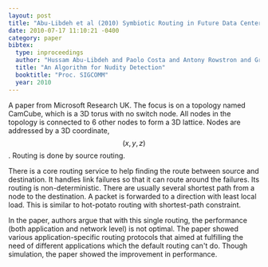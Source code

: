 ```yaml
---
layout: post
title: "Abu-Libdeh et al (2010) Symbiotic Routing in Future Data Centers (SIGCOMM)"
date: 2010-07-17 11:10:21 -0400
category: paper
bibtex:
  type: inproceedings
  author: "Hussam Abu-Libdeh and Paolo Costa and Antony Rowstron and Greg O'Shea and Austin Donnelly"
  title: "An Algorithm for Nudity Detection"
  booktitle: "Proc. SIGCOMM"
  year: 2010
---
```

A paper from Microsoft Research UK. The focus is on a topology named CamCube, which is a 3D torus with no switch node. All nodes in the topology is connected to 6 other nodes to form a 3D lattice. Nodes are addressed by a 3D coordinate, $$(x,y,z)$$. Routing is done by source routing.

There is a core routing service to help finding the route between source and destination. It handles link failures so that it can route around the failures. Its routing is non-deterministic. There are usually several shortest path from a node to the destination. A packet is forwarded to a direction with least local load. This is similar to hot-potato routing with shortest-path constraint.

In the paper, authors argue that with this single routing, the performance (both application and network level) is not optimal. The paper showed various application-specific routing protocols that aimed at fulfilling the need of different applications which the default routing can't do. Though simulation, the paper showed the improvement in performance.
